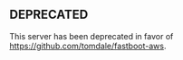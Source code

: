 ## DEPRECATED

This server has been deprecated in favor of
<https://github.com/tomdale/fastboot-aws>.
